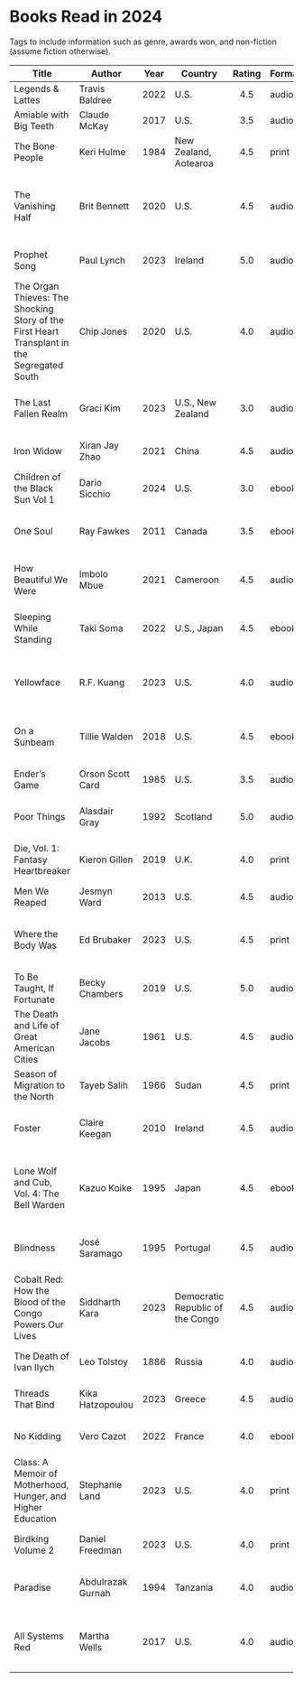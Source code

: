 # Books Read in 2024

Tags to include information such as genre, awards won, and non-fiction (assume
fiction otherwise).

| Title | Author | Year | Country | Rating | Format | Pages | Tags |
| --- | --- | :---: | --- | :---: | --- | ---: | --- |
| Legends & Lattes | Travis Baldree | 2022 | U.S. | 4.5 | audio | 296 | fantasy |
| Amiable with Big Teeth | Claude McKay | 2017 | U.S. | 3.5 | audio | 352 | historical fiction |
| The Bone People | Keri Hulme | 1984 | New Zealand, Aotearoa | 4.5 | print | 450 | literary, Booker |
| The Vanishing Half | Brit Bennett | 2020 | U.S. | 4.5 | audio | 343 | historical fiction, literary, Goodreads Choice Award |
| Prophet Song | Paul Lynch | 2023 | Ireland | 5.0 | audio | 244 | dystopia, literary, Booker |
| The Organ Thieves: The Shocking Story of the First Heart Transplant in the Segregated South | Chip Jones | 2020 | U.S. | 4.0 | audio | 400 | non-fiction, history, medicine |
| The Last Fallen Realm | Graci Kim | 2023 | U.S., New Zealand | 3.0 | audio | 320 | fantasy, Korean mythology, YA |
| Iron Widow | Xiran Jay Zhao | 2021 | China | 4.5 | audio | 391 | sci-fi, fantasy, YA, LGBT |
| Children of the Black Sun Vol 1 | Dario Sicchio | 2024 | U.S. | 3.0 | ebook | 124 | sci-fi, graphic novel, horror |
| One Soul | Ray Fawkes | 2011 | Canada | 3.5 | ebook | 176 | graphic novel, historical fiction |
| How Beautiful We Were | Imbolo Mbue | 2021 | Cameroon | 4.5 | audio | 384 | historical fiction, Africa, literary |
| Sleeping While Standing | Taki Soma | 2022 | U.S., Japan | 4.5 | ebook | 100 | graphic novel, memoir, non-fiction |
| Yellowface | R.F. Kuang | 2023 | U.S. | 4.0 | audio | 336 | literary, thriller, Goodreads Choice Award |
| On a Sunbeam | Tillie Walden | 2018 | U.S. | 4.5 | ebook | 544 | sci-fi, graphic novel, LGBT, YA |
| Ender’s Game | Orson Scott Card | 1985 | U.S. | 3.5 | audio | 324 | sci-fi, YA, Hugo, Nebula |
| Poor Things | Alasdair Gray | 1992 | Scotland | 5.0 | audio | 318 | historical fiction, sci-fi, literature |
| Die, Vol. 1: Fantasy Heartbreaker | Kieron Gillen | 2019 | U.K. | 4.0 | print | 184 | graphic novel, fantasy, horror
| Men We Reaped | Jesmyn Ward | 2013 | U.S. | 4.5 | audio | 256 | non-fiction, memoir |
| Where the Body Was | Ed Brubaker | 2023 | U.S. | 4.5 | print | 144 | graphic novel, mystery, historical fiction |
| To Be Taught, If Fortunate | Becky Chambers | 2019 | U.S. | 5.0 | audio | 153 | sci-fi, novella, LGBT |
| The Death and Life of Great American Cities | Jane Jacobs | 1961 | U.S. | 4.5 | audio | 472 | non-fiction, urban planning, urbanism, history |
| Season of Migration to the North | Tayeb Salih | 1966 | Sudan | 4.5 | print | 139 | literature, historical fiction |
| Foster | Claire Keegan | 2010 | Ireland | 4.5 | audio | 89 | historical fiction, novella, literature |
| Lone Wolf and Cub, Vol. 4: The Bell Warden | Kazuo Koike | 1995 | Japan | 4.5 | ebook | 319 | graphic novel, manga, historical fiction, fantasy |
| Blindness | José Saramago | 1995 | Portugal | 4.5 | audio | 349 | sci-fi, dystopia, literature, Nobel |
| Cobalt Red: How the Blood of the Congo Powers Our Lives | Siddharth Kara | 2023 | Democratic Republic of the Congo | 4.5 | audio | 288 | non-fiction, environment, economics, politics, history |
| The Death of Ivan Ilych | Leo Tolstoy | 1886 | Russia | 4.0 | audio | 86 | literature, classic, novella |
| Threads That Bind | Kika Hatzopoulou | 2023 | Greece | 4.5 | audio | 352 | fantasy, mythology, mystery, YA |
| No Kidding | Vero Cazot | 2022 | France | 4.0 | ebook | 108 | graphic novel, feminism |
| Class: A Memoir of Motherhood, Hunger, and Higher Education | Stephanie Land | 2023 | U.S. | 4.0 | print | 285 | non-fiction, memoir |
| Birdking Volume 2 | Daniel Freedman | 2023 | U.S. | 4.0 | print | 152 | graphic novel, fantasy, YA |
| Paradise | Abdulrazak Gurnah | 1994 | Tanzania | 4.0 | audio | 256 | historical fiction, literature, Africa, Nobel |
| All Systems Red | Martha Wells | 2017 | U.S. | 4.0 | audio | 156 | sci-fi, novella, Hugo, Nebula, Locus |
